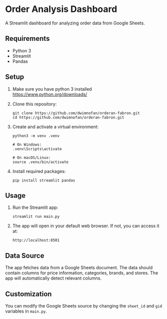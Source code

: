 # Order Analysis Dashboard

A Streamlit dashboard for analyzing order data from Google Sheets.

## Requirements

- Python 3
- Streamlit
- Pandas

## Setup

1. Make sure you have python 3 installed
   https://www.python.org/downloads/

2. Clone this repository:

   ```
   git clone https://github.com/dwimnofan/orderan-fabron.git
   cd https://github.com/dwimnofan/orderan-fabron.git
   ```

3. Create and activate a virtual environment:

   ```
   python3 -m venv .venv

   # On Windows:
   .venv\Scripts\activate

   # On macOS/Linux:
   source .venv/bin/activate
   ```

4. Install required packages:
   ```
   pip install streamlit pandas
   ```

## Usage

1. Run the Streamlit app:

   ```
   streamlit run main.py
   ```

2. The app will open in your default web browser. If not, you can access it at:
   ```
   http://localhost:8501
   ```

## Data Source

The app fetches data from a Google Sheets document. The data should contain columns for price information, categories, brands, and stores. The app will automatically detect relevant columns.

## Customization

You can modify the Google Sheets source by changing the `sheet_id` and `gid` variables in `main.py`.
